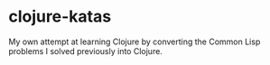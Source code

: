 # clojure-katas
My own attempt at learning Clojure by converting the Common Lisp problems I solved previously into Clojure. 
